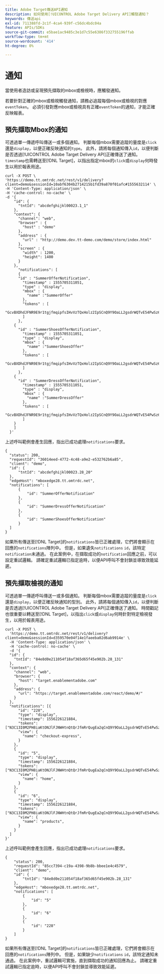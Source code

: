```yaml
---
title: Adobe Target傳送API通知
description: 如何使用[!UICONTROL Adobe Target Delivery API]觸發通知？
keywords: 傳送api
exl-id: 711388fd-2c1f-4ca4-939f-c56dc4bdc04a
feature: APIs/SDKs
source-git-commit: e5bae1ac9485c3e1d7c55e6386f332755196ffab
workflow-type: tm+mt
source-wordcount: '414'
ht-degree: 0%

---
```


# 通知

當使用者造訪或呈現預先擷取的mbox或檢視時，應觸發通知。

若要針對正確的mbox或檢視觸發通知，請務必追蹤每個mbox或檢視的對應`eventToken`。 必須引發對應mbox或檢視具有正確`eventToken`的通知，才能正確反映報表。

## 預先擷取Mbox的通知

可透過單一傳遞呼叫傳送一或多個通知。 判斷每個mbox需要追蹤的量度是`click`還是`display`，以便正確反映通知的`type`。 此外，請將每個通知傳入`id`，以便判斷是否透過[!UICONTROL  Adobe Target Delivery API]正確傳送了通知。 `timestamp`也需轉送至[!DNL Target]，以指出指定mbox的`click`或`display`何時發生以用於報表用途。

```
curl -X POST \
'https://demo.tt.omtrdc.net/rest/v1/delivery?client=demo&sessionId=10abf6304b2714215b1fd39a870f01afc#1555632114' \
-H 'Content-Type: application/json' \
-H 'cache-control: no-cache' \
-d '{
    "id": {
      "tntId": "abcdefghijkl00023.1_1"
    },
    "context": {
      "channel": "web",
      "browser" : {
        "host" : "demo"
      },
      "address" : {
        "url" : "http://demo.dev.tt-demo.com/demo/store/index.html"
      },
      "screen" : {
        "width" : 1200,
        "height": 1400
      }
    },
      "notifications": [
      {
      "id" : "SummerOfferNotification",
        "timestamp" : 1555705311051,
        "type" : "display",
        "mbox" : {
          "name" :"SummerOffer"   
        },
        "tokens" : [
          "GcvBXDhdJFNR9E9r1tgjfmqipfsIHvVzTQxHolz2IpSCnQ9Y9OaLL2gsdrWQTvE54PwSz67rmXWmSnkXpSSS2Q"
        ]
      },
    {
      "id" : "SummerShoesOfferNotification",
        "timestamp" : 1555705311051,
        "type" : "display",
        "mbox" : {
          "name" :"SummerShoesOffer"   
        },
        "tokens" : [
          "GcvBXDhdJFNR9E9r1tgjfmqipfsIHvVzTQxHolz2IpSCnQ9Y9OaLL2gsdrWQTvE54PwSz67rmXWmSnkXpSSS2Q"
        ]
      },
    {
      "id" : "SummerDressOfferNotification",
        "timestamp" : 1555705311051,
        "type" : "display",
        "mbox" : {
          "name" :"SummerDressOffer"   
        },
        "tokens" : [
          "GcvBXDhdJFNR9E9r1tgjfmqipfsIHvVzTQxHolz2IpSCnQ9Y9OaLL2gsdrWQTvE54PwSz67rmXWmSnkXpSSS2Q"
        ]
    } 
    ]
  }'
```

上述呼叫範例會產生回應，指出已成功處理`notifications`要求。

```
{
  "status": 200,
  "requestId": "36014eed-4772-4c48-a9e2-e532762b6a85",
  "client": "demo",
  "id": {
      "tntId": "abcdefghijkl00023.28_20"
  },
  "edgeHost": "mboxedge28.tt.omtrdc.net",
  "notifications": [
      {
          "id": "SummerOfferNotification"
      },
      {
          "id": "SummerDressOfferNotification"
      },
      {
          "id": "SummerShoesOfferNotification"
      }
  ]
}
```

如果所有傳送至[!DNL Target]的`notifications`皆已正確處理，它們將會顯示在回應的`notifications`陣列中。 但是，如果遺失`notifications` `id`，該特定`notification`未通過。 在此案例中，在擷取成功的`notification`回應之前，可以設定重試邏輯。 請確定重試邏輯已指定逾時，以便API呼叫不會封鎖並導致效能延遲。

## 預先擷取檢視的通知

可透過單一傳遞呼叫傳送一或多個通知。 判斷每個mbox需要追蹤的量度是`click`還是`display`，以便正確反映通知的型別。 此外，請將每個通知傳入`id`，以便判斷是否透過[!UICONTROL Adobe Target Delivery API]正確傳送了通知。 時間戳記也很重要以轉送至[!DNL Target]，以指出`click`或`display`何時針對特定檢視發生，以用於報表用途。

```
curl -X POST \
  'https://demo.tt.omtrdc.net/rest/v1/delivery?client=demo&sessionId=d359570e04f14e1faeeba02d6ab9914e' \
  -H 'Content-Type: application/json' \
  -H 'cache-control: no-cache' \
  -d '{
  "id": {
    "tntId": "84e8d0e211054f18af365d65f45e902b.28_131"
  },
  "context": {
    "channel": "web",
    "browser": {
      "host": "target.enablementadobe.com"
    },
    "address": {
      "url": "https://target.enablementadobe.com/react/demo/#/"
    }
  },
  "notifications": [{
      "id": "228",
      "type": "display",
      "timestamp": 1556226121884,
      "tokens": ["N3C13I0M2PH8iaKtONJlFJNWHtnQtQrJfmRrQugEa2qCnQ9Y9OaLL2gsdrWQTvE54PwSz67rmXWmSnkXpSSS2Q=="],
      "view": {
        "name": "checkout-express",
      }
    },
    {
      "id": "5",
      "type": "display",
      "timestamp": 1556226121884,
      "tokens": ["N3C13I0M2PH8iaKtONJlFJNWHtnQtQrJfmRrQugEa2qCnQ9Y9OaLL2gsdrWQTvE54PwSz67rmXWmSnkXpSSS2Q=="],
      "view": {
        "name": "home",
      }
    },
    {
      "id": "6",
      "type": "display",
      "timestamp": 1556226121884,
      "tokens": ["N3C13I0M2PH8iaKtONJlFJNWHtnQtQrJfmRrQugEa2qCnQ9Y9OaLL2gsdrWQTvE54PwSz67rmXWmSnkXpSSS2Q=="],
      "view": {
        "name": "products",
      }
    }
  ]
}'
```

上述呼叫範例會產生回應，指出已成功處理`notifications`要求。

```
{
    "status": 200,
    "requestId": "85cc7394-c19a-4398-9b8b-bbee1e4c4579",
    "client": "demo",
    "id": {
        "tntId": "84e8d0e211054f18af365d65f45e902b.28_131"
    },
    "edgeHost": "mboxedge28.tt.omtrdc.net",
    "notifications": [
        {
            "id": "5"
        },
        {
            "id": "6"
        },
        {
            "id": "228"
        }
    ]
}
```

如果所有傳送至[!DNL Target]的`notifications`皆已正確處理，它們將會顯示在回應的`notifications`陣列中。 但是，如果缺少`notifications` `id`，該特定通知未通過。 在此案例中，重試邏輯可實施，直到擷取成功的通知回應為止。 請確定重試邏輯已指定逾時，以便API呼叫不會封鎖並導致效能延遲。
